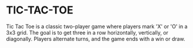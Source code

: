 # TIC-TAC-TOE
 Tic Tac Toe is a classic two-player game where players mark 'X' or 'O' in a 3x3 grid. The goal is to get three in a row horizontally, vertically, or diagonally. Players alternate turns, and the game ends with a win or draw.
